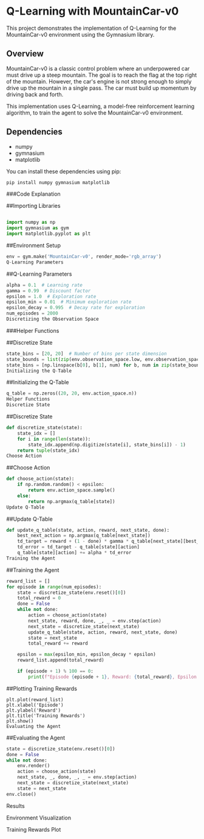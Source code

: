 # Q-Learning with MountainCar-v0

This project demonstrates the implementation of Q-Learning for the MountainCar-v0 environment using the Gymnasium library.

## Overview

MountainCar-v0 is a classic control problem where an underpowered car must drive up a steep mountain. The goal is to reach the flag at the top right of the mountain. However, the car's engine is not strong enough to simply drive up the mountain in a single pass. The car must build up momentum by driving back and forth.

This implementation uses Q-Learning, a model-free reinforcement learning algorithm, to train the agent to solve the MountainCar-v0 environment.

## Dependencies

- numpy
- gymnasium
- matplotlib

You can install these dependencies using pip:

```bash
pip install numpy gymnasium matplotlib
```

###Code Explanation

##Importing Libraries
```python

import numpy as np
import gymnasium as gym
import matplotlib.pyplot as plt
```


##Environment Setup
```python
env = gym.make('MountainCar-v0', render_mode='rgb_array')
Q-Learning Parameters
```
##Q-Learning Parameters
```python
alpha = 0.1  # Learning rate
gamma = 0.99  # Discount factor
epsilon = 1.0  # Exploration rate
epsilon_min = 0.01  # Minimum exploration rate
epsilon_decay = 0.995  # Decay rate for exploration
num_episodes = 2000
Discretizing the Observation Space
```
###Helper Functions

##Discretize State
```python
state_bins = [20, 20]  # Number of bins per state dimension
state_bounds = list(zip(env.observation_space.low, env.observation_space.high))
state_bins = [np.linspace(b[0], b[1], num) for b, num in zip(state_bounds, state_bins)]
Initializing the Q-Table
```

##Initializing the Q-Table
```python
q_table = np.zeros((20, 20, env.action_space.n))
Helper Functions
Discretize State
```

##Discretize State
```python
def discretize_state(state):
    state_idx = []
    for i in range(len(state)):
        state_idx.append(np.digitize(state[i], state_bins[i]) - 1)
    return tuple(state_idx)
Choose Action
```

##Choose Action
```python
def choose_action(state):
    if np.random.random() < epsilon:
        return env.action_space.sample()
    else:
        return np.argmax(q_table[state])
Update Q-Table
```

##Update Q-Table
```python
def update_q_table(state, action, reward, next_state, done):
    best_next_action = np.argmax(q_table[next_state])
    td_target = reward + (1 - done) * gamma * q_table[next_state][best_next_action]
    td_error = td_target - q_table[state][action]
    q_table[state][action] += alpha * td_error
Training the Agent
```

##Training the Agent
```python
reward_list = []
for episode in range(num_episodes):
    state = discretize_state(env.reset()[0])
    total_reward = 0
    done = False
    while not done:
        action = choose_action(state)
        next_state, reward, done, _, _ = env.step(action)
        next_state = discretize_state(next_state)
        update_q_table(state, action, reward, next_state, done)
        state = next_state
        total_reward += reward

    epsilon = max(epsilon_min, epsilon_decay * epsilon)
    reward_list.append(total_reward)

    if (episode + 1) % 100 == 0:
        print(f"Episode {episode + 1}, Reward: {total_reward}, Epsilon: {epsilon:.3f}")
```

##Plotting Training Rewards
```pyhton
plt.plot(reward_list)
plt.xlabel('Episode')
plt.ylabel('Reward')
plt.title('Training Rewards')
plt.show()
Evaluating the Agent
```

##Evaluating the Agent
```python
state = discretize_state(env.reset()[0])
done = False
while not done:
    env.render()
    action = choose_action(state)
    next_state, _, done, _, _ = env.step(action)
    next_state = discretize_state(next_state)
    state = next_state
env.close()
```

Results

Environment Visualization


Training Rewards Plot
